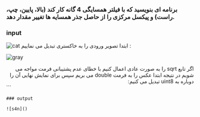 ### برنامه ای بنویسید که با فیلتر همسایگی 4 گانه کار کند (بالا، پایین، چپ، راست) و پیکسل مرکزی را از حاصل جذر همسایه ها تغییر مقدار دهد.
### input

![cat]()
ابتدا تصویر ورودی را به خاکستری تبدیل می نماییم :
</br>

![gray]()

<div dir="rtl">
اگر تابع sqrt را به صورت عادی اعمال کنیم با خطای عدم پشتیبانی فرمت مواجه می شویم در نتیجه ابتدا عکس را به فرمت double  می بریم سپس برای نمایش نهایی آن را دوباره به uint8 تبدیل می کنیم:

  </div>
```

```
### output

![s4n]()
